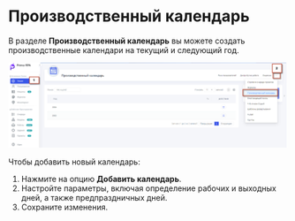 # Производственный календарь

В разделе **Производственный календарь** вы можете создать производственные календари на текущий и следующий год.

![](../.gitbook/assets1/proizvodstvenj_calend.png)

Чтобы добавить новый календарь:
1. Нажмите на опцию **Добавить календарь**.
2. Настройте параметры, включая определение рабочих и выходных дней, а также предпраздничных дней.
3. Сохраните изменения.

